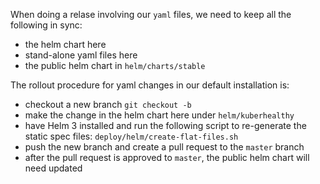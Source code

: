 When doing a relase involving our `yaml` files, we need to keep all the following in sync:

- the helm chart here
- stand-alone yaml files here
- the public helm chart in `helm/charts/stable`


The rollout procedure for yaml changes in our default installation is:

- checkout a new branch `git checkout -b`
- make the change in the helm chart here under `helm/kuberhealthy`
- have Helm 3 installed and run the following script to re-generate the static spec files: `deploy/helm/create-flat-files.sh`
- push the new branch and create a pull request to the `master` branch
- after the pull request is approved to `master`, the public helm chart will need updated
